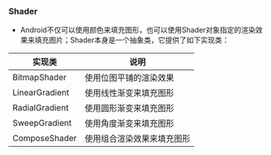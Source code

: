 ### Shader
+ Android不仅可以使用颜色来填充图形，也可以使用Shader对象指定的渲染效果来填充图片；Shader本身是一个抽象类，它提供了如下实现类：

|实现类|说明
|------|-------|
|BitmapShader|使用位图平铺的渲染效果|
|LinearGradient|使用线性渐变来填充图形|
|RadialGradient|使用圆形渐变来填充图形|
|SweepGradient|使用角度渐变来填充图形|
|ComposeShader|使用组合渲染效果来填充图形|
